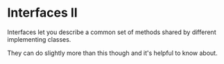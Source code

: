 # Interfaces II

Interfaces let you describe a common set of methods shared
by different implementing classes.


They can do slightly more than this though and it's helpful
to know about.